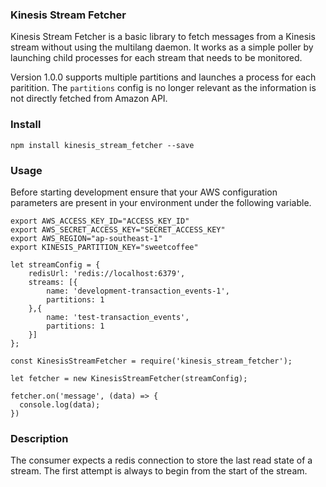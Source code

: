 ### Kinesis Stream Fetcher

Kinesis Stream Fetcher is a basic library to fetch messages from a Kinesis 
stream without using the multilang daemon. It works as a simple poller by
launching child processes for each stream that needs to be monitored.

Version 1.0.0 supports multiple partitions and launches a process for each paritition.
The `partitions` config is no longer relevant as the information is not directly fetched 
from Amazon API.

### Install

```
npm install kinesis_stream_fetcher --save
```

### Usage

Before starting development ensure that your AWS configuration parameters
are present in your environment under the following variable.

```
export AWS_ACCESS_KEY_ID="ACCESS_KEY_ID"
export AWS_SECRET_ACCESS_KEY="SECRET_ACCESS_KEY"
export AWS_REGION="ap-southeast-1"
export KINESIS_PARTITION_KEY="sweetcoffee"
```

```
let streamConfig = {
    redisUrl: 'redis://localhost:6379',
    streams: [{
        name: 'development-transaction_events-1',
        partitions: 1
    },{
        name: 'test-transaction_events',
        partitions: 1
    }]
};
```

```
const KinesisStreamFetcher = require('kinesis_stream_fetcher');
```
```
let fetcher = new KinesisStreamFetcher(streamConfig);
```

```
fetcher.on('message', (data) => {
  console.log(data);
})
```


### Description

The consumer expects a redis connection to store the last read state of a stream. 
The first attempt is always to begin from the start of the stream. 